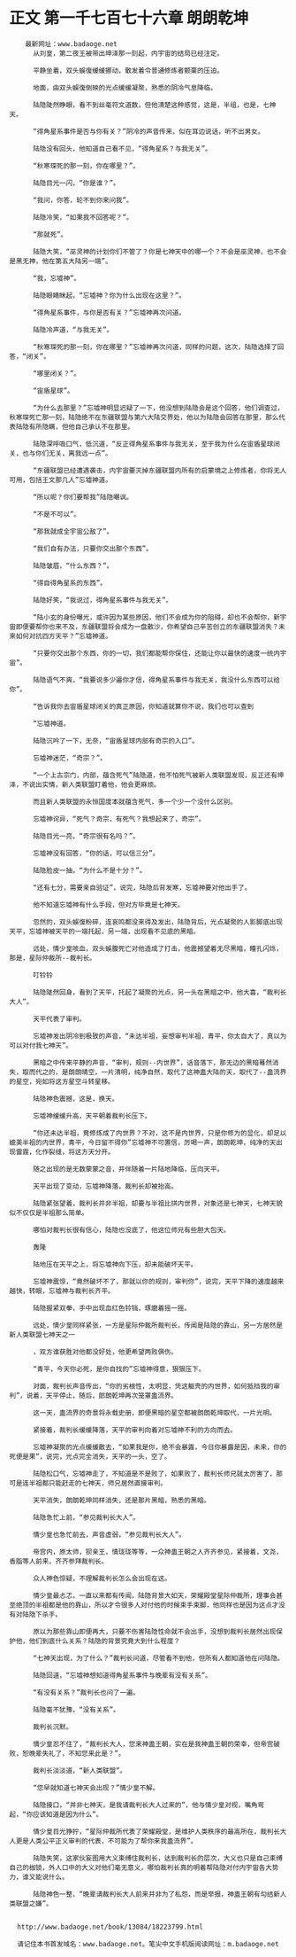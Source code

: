 # 正文 第一千七百七十六章 朗朗乾坤
        最新网址：www.badaoge.net
          从刘皇，第二夜王被带出坤泽那一刻起，内宇宙的结局已经注定。
      
          平静坐着，双头蜈復缓缓挪动，散发着令普通修炼者颤栗的压迫。
      
          地面，由双头蜈復倒映的光点缓缓凝聚，熟悉的阴冷气息降临。
      
          陆隐陡然睁眼，看不到丝毫符文道数，但他清楚这种感觉，这是，半组，也是，七神天。
      
          “得角星系事件是否与你有关？”阴冷的声音传来，似在耳边说话，听不出男女。
      
          陆隐没有回头，他知道自己看不见，“得角星系？与我无关”。
      
          “秋寒琛死的那一刻，你在哪里？”。
      
          陆隐目光一闪，“你是谁？”。
      
          “我问，你答，轮不到你来问我”。
      
          陆隐冷笑，“如果我不回答呢？”。
      
          “那就死”。
      
          陆隐大笑，“巫灵神的计划你们不管了？你是七神天中的哪一个？不会是巫灵神，也不会是黑无神，他在第五大陆另一端”。
      
          “我，忘墟神”。
      
          陆隐眼睛眯起，“忘墟神？你为什么出现在这里？”。
      
          “得角星系事件，与你是否有关？”忘墟神再次问道。
      
          陆隐冷声道，“与我无关”。
      
          “秋寒琛死的那一刻，你在哪里？”忘墟神再次问道，同样的问题，这次，陆隐选择了回答，“闭关”。
      
          “哪里闭关？”。
      
          “宙盾星球”。
      
          “为什么去那里？”忘墟神明显迟疑了一下，他没想到陆隐会是这个回答，他们调查过，秋寒琛死亡那一刻，陆隐绝不在东疆联盟与第六大陆交界处，他以为陆隐会回答在那里，那么代表陆隐有所隐瞒，但他自己承认不在那里。
      
          陆隐深呼吸口气，低沉道，“反正得角星系事件与我无关，至于我为什么在宙盾星球闭关，也与你们无关，离我远一点”。
      
          “东疆联盟已经遭遇袭击，内宇宙要灭掉东疆联盟内所有的启蒙境之上修炼者，你将无人可用，包括王文那几人”忘墟神道。
      
          “所以呢？你们要帮我”陆隐嘲讽。
      
          “不是不可以”。
      
          “那我就成全宇宙公敌了”。
      
          “我们自有办法，只要你交出那个东西”。
      
          陆隐皱眉，“什么东西？”。
      
          “得自得角星系的东西”。
      
          陆隐好笑，“我说过，得角星系事件与我无关”。
      
          “陆小玄的身份曝光，或许因为某些原因，他们不会成为你的阻碍，却也不会帮你，新宇宙即便要帮你也来不及，东疆联盟将会成为一盘散沙，你希望自己辛苦创立的东疆联盟消失？未来如何对抗四方天平？”忘墟神道。
      
          “只要你交出那个东西，你的一切，我们都能帮你保住，还能让你以最快的速度一统内宇宙”。
      
          陆隐语气不爽，“我要说多少遍你才信，得角星系事件与我无关，我没什么东西可以给你”。
      
          “告诉我你去宙盾星球闭关的真正原因，你知道就算你不说，我们也可以查到
      
          ”忘墟神道。
      
          陆隐沉吟了一下，无奈，“宙盾星球内部有奇宗的入口”。
      
          忘墟神迷茫，“奇宗？”。
      
          “一个上古宗门，内部，蕴含死气”陆隐道，他不怕死气被新人类联盟发现，反正还有坤泽，不说出实情，新人类联盟盯着他，他会更麻烦。
      
          而且新人类联盟的永恒国度本就蕴含死气，多一个少一个没什么区别。
      
          忘墟神诧异，“死气？奇宗，有死气？我想起来了，奇宗”。
      
          陆隐目光一亮，“奇宗很有名吗？”。
      
          忘墟神没有回答，“你的话，可以信三分”。
      
          陆隐脸皮一抽，“为什么不是十分？”。
      
          “还有七分，需要亲自验证”，说完，陆隐后背发寒，忘墟神要对他出手了。
      
          他不知道忘墟神有什么手段，但对方毕竟是七神天。
      
          忽然的，双头蜈復粉碎，连哀鸣都没来得及发出，陆隐背后，光点凝聚的人影脚底出现天平，忘墟神被天平的一端托起，另一端，出现看不见底的黑暗。
      
          远处，情少皇咳血，双头蜈腹死亡对他造成了打击，他震撼望着无尽黑暗，瞳孔闪烁，那是，星际仲裁所--裁判长。
      
          叮铃铃
      
          陆隐陡然回身，看到了天平，托起了凝聚的光点，另一头在黑暗之中，他大喜，“裁判长大人”。
      
          天平代表了审判。
      
          忘墟神发出阴冷到极致的声音，“未达半祖，妄想审判半祖，青平，你太自大了，真以为可以对付我七神天”。
      
          黑暗之中传来平静的声音，“审判，规则--内世界”，话音落下，那无边的黑暗蓦然消失，取而代之的，是朗朗晴空，一片清明，纯净自然，取代了这神蛊大陆的天，取代了--蛊流界的星空，宛如将这方星空斗转星移。
      
          陆隐神色震撼，这是，换天。
      
          忘墟神缓缓升高，天平朝着裁判长压下。
      
          “你还未达半祖，竟修炼成了内世界？不对，这不是内世界，只是你修为的显化，却足以媲美半祖的内世界，青平，今日留不得你”忘墟神不可置信，厉喝一声，朗朗乾坤，纯净的天出现雷霆，化作裂缝，将这方天分开。
      
          随之出现的是无数蒙蒙之音，并伴随着一片陆地降临，压向天平。
      
          天平出现了变动，忘墟神降落，裁判长却被抬高。
      
          陆隐紧张望着，裁判长并非半祖，却要与半祖比拼内世界，对象还是七神天，七神天貌似不仅仅是半祖那么简单。
      
          哪怕对裁判长很有信心，陆隐也没底了，他这位师兄有些胆大包天。
      
          轰隆
      
          陆地压在天平之上，将忘墟神向下压，却未能破坏天平。
      
          忘墟神震惊，“竟然破坏不了，那就以你的规则，审判你”，说完，天平下降的速度越来越快，转眼，忘墟神与裁判长齐平。
      
          陆隐握紧双拳，手中出现血红色铃铛，琢磨着摇一摇。
      
          远处，情少皇同样紧张，一方是星际仲裁所裁判长，传闻是陆隐的靠山，另一方居然是新人类联盟七神天之一
      
          ，双方谁获胜对他都没好处，他更希望两败俱伤。
      
          “青平，今天你必死，是你自找的”忘墟神得意，狠狠压下。
      
          对面，裁判长声音传出，“你的劣根性，太明显，凭这躯壳的内世界，如何抵挡我的审判”，说着，天平停止，随后，郎朗乾坤再次笼罩蛊流界。
      
          这一天，蛊流界的奇景将永载史册，即便黑暗的星空都被朗朗乾坤取代，一片光明。
      
          紧接着，裁判长缓缓降落，天平的审判向着对忘墟神不利的方向而去。
      
          忘墟神凝聚的光点缓缓散去，“如果我是你，绝不会暴露，今日你暴露是因，未来，你的死便是果”，说完，光点完全消失，天平的一头，空了。
      
          陆隐松口气，忘墟神走了，不知道是不是败了，如果败了，裁判长师兄就太厉害了，那可是连半祖都只能赶走的七神天，师兄居然直接审判。
      
          天平消失，朗朗乾坤同样消失，还是那片黑暗，熟悉的黑暗。
      
          陆隐急忙上前，“参见裁判长大人”。
      
          情少皇也急忙前去，声音虚弱，“参见裁判长大人”。
      
          帝宫内，原太师，狈亲王，情珑珑等等，一众神蛊王朝之人齐齐参见，紧接着，文尧，香脂等人前来，齐齐参拜裁判长。
      
          众人神色惊疑，不理解裁判长怎么会出现在这。
      
          情少皇最忐忑，一直以来都有传闻，陆隐背景大如天，荣耀殿堂星际仲裁所，理事会甚至绝顶的半祖都是他的靠山，所以才令很多人对付他的时候束手束脚，他同样也是因为这点才没有对陆隐下杀手。
      
          原以为那些靠山即便再大，只要不伤害陆隐性命就不会出手，没想到裁判长居然出现保护他，他们到底什么关系？陆隐的背景究竟大到什么程度？
      
          “七神天出现，为了什么？”裁判长问道，尽管看不到他，但所有人都知道他在问陆隐。
      
          陆隐回道，“忘墟神想知道得角星系事件与晚辈有没有关系”。
      
          “有没有关系？”裁判长也问了一遍。
      
          陆隐毫不犹豫，“没有关系”。
      
          裁判长沉默。
      
          情少皇忍不住了，“裁判长大人，您来神蛊王朝，实在是我神蛊王朝的荣幸，但帝宫破败，恕晚辈失礼了，不知您来此是？”。
      
          裁判长淡淡道，“新人类联盟”。
      
          “您早就知道七神天会出现？”情少皇不解。
      
          陆隐接口，“并非七神天，是我请裁判长大人过来的”，他与情少皇对视，嘴角弯起，“你应该知道是因为什么”。
      
          情少皇目光狰狞，“星际仲裁所代表了荣耀殿堂，是维护人类秩序的最高所在，裁判长大人更是人类公平正义审判的代表，不可能为了帮你来我蛊流界”。
      
          陆隐失笑，这家伙妄图用大义束缚住裁判长，达到裁判长的层次，大义也只是自己束缚自己的枷锁，外人口中的大义对他们毫无意义，哪怕裁判长真的明着帮陆隐对付内宇宙各大势力，谁又能说什么。
      
          陆隐神色一整，“晚辈请裁判长大人前来并非为了私怨，而是举报，神蛊王朝有勾结新人类联盟之嫌”。
      
      
      http://www.badaoge.net/book/13084/18223799.html
      
      请记住本书首发域名：www.badaoge.net。笔尖中文手机版阅读网址：m.badaoge.net